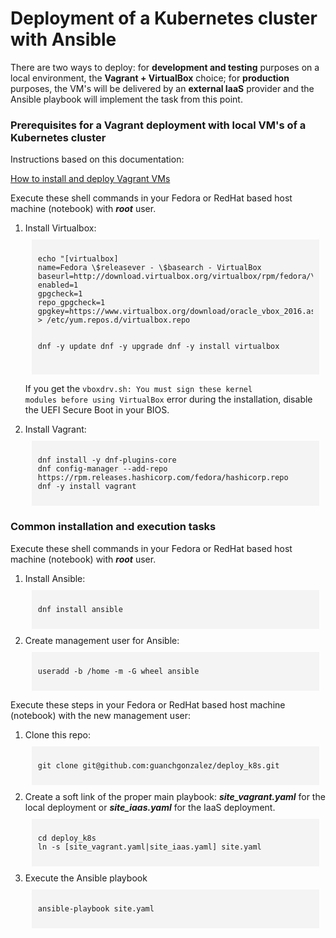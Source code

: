<!--Repo Readme file in HTML format-->

<h1><b>Deployment of a Kubernetes cluster with Ansible</b></h1>

<p>There are two ways to deploy: for <b>development and testing</b> purposes on a local environment, the <b>Vagrant + VirtualBox</b> choice; for <b>production</b> purposes, the VM's will be delivered by an <b>external IaaS</b> provider and the Ansible playbook will implement the task from this point.</p>

<h3><b>Prerequisites for a Vagrant deployment with local VM's of a Kubernetes cluster</b></h3>

<p>Instructions based on this documentation:</p>

<p><a href="https://developer.hashicorp.com/vagrant/tutorials/getting-started/getting-started-index" title="Vagrant documentation">How to install and deploy Vagrant VMs</a></p>

<p>Execute these shell commands in your Fedora or RedHat based host machine (notebook) with <b><i>root</i></b> user.</p>

<ol>

  <li> Install Virtualbox:
    <div style="margin:10px;padding:10px;background-color:#f4f4f4;font-family: 'Courier New', Courier, monospace">
      <pre><code class="language-shell">echo "[virtualbox]
name=Fedora \$releasever - \$basearch - VirtualBox
baseurl=http://download.virtualbox.org/virtualbox/rpm/fedora/\$releasever/\$basearch
enabled=1
gpgcheck=1
repo_gpgcheck=1
gpgkey=https://www.virtualbox.org/download/oracle_vbox_2016.asc" > /etc/yum.repos.d/virtualbox.repo

dnf -y update
dnf -y upgrade
dnf -y install virtualbox</code></pre>
    </div>
    <p>If you get the <code>vboxdrv.sh: You must sign these kernel modules before using VirtualBox</code> error during the installation, disable the UEFI Secure Boot in your BIOS.</p>
  </li>

  <li> Install Vagrant:
    <div style="margin:10px;padding:10px;background-color:#f4f4f4;font-family: 'Courier New', Courier, monospace">
      <pre><code class="language-shell">dnf install -y dnf-plugins-core
dnf config-manager --add-repo https://rpm.releases.hashicorp.com/fedora/hashicorp.repo
dnf -y install vagrant</code></pre>
    </div>
  </li>

</ol>

<h3><b>Common installation and execution tasks</b></h3>

<p>Execute these shell commands in your Fedora or RedHat based host machine (notebook) with <b><i>root</i></b> user.</p>

<ol>

  <li> Install Ansible:
    <div style="margin:10px;padding:10px;background-color:#f4f4f4;font-family: 'Courier New', Courier, monospace">
      <pre><code class="language-shell">dnf install ansible</code></pre>
    </div>
  </li>

  <li> Create management user for Ansible:
    <div style="margin:10px;padding:10px;background-color:#f4f4f4;font-family: 'Courier New', Courier, monospace">
      <pre><code class="language-shell">useradd -b /home -m -G wheel ansible</code></pre>
    </div>
  </li>

</ol>

<p>Execute these steps in your Fedora or RedHat based host machine (notebook) with the new management user:</p>

<ol>

  <li> Clone this repo:
    <div style="margin:10px;padding:10px;background-color:#f4f4f4;font-family: 'Courier New', Courier, monospace">
      <pre><code class="language-shell">git clone git@github.com:guanchgonzalez/deploy_k8s.git</code></pre>
    </div>
  </li>

<li> Create a soft link of the proper main playbook: <b><i>site_vagrant.yaml</i></b> for the local deployment or <b><i>site_iaas.yaml</i></b> for the IaaS deployment.
    <div style="margin:10px;padding:10px;background-color:#f4f4f4;font-family: 'Courier New', Courier, monospace">
      <pre><code class="language-shell">cd deploy_k8s
ln -s [site_vagrant.yaml|site_iaas.yaml] site.yaml</code></pre>
    </div>
  </li>  

  <li> Execute the Ansible playbook
    <div style="margin:10px;padding:10px;background-color:#f4f4f4;font-family: 'Courier New', Courier, monospace">
      <pre><code class="language-shell">ansible-playbook site.yaml</code></pre>
    </div>
  </li>

</ol>

